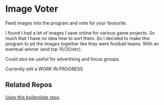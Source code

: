 # Image Voter

Feed images into the program and vote for your favourite.

I found I had a lot of images I save online for various game projects. So much that I have no idea how to sort them. So I decided to make this program to pit the images together like they were football teams. With an eventual winner (and top 10/20/etc).

Could also be useful for advertising and focus groups.

Currently still a WORK IN PROGRESS

## Related Repos

[Uses this boilerplate repo](https://github.com/PixelTom/phaser-es6-boilerplate)